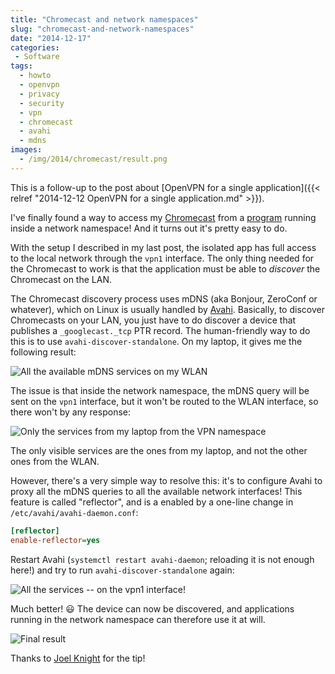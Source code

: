 ```yaml
---
title: "Chromecast and network namespaces"
slug: "chromecast-and-network-namespaces"
date: "2014-12-17"
categories:
 - Software
tags:
  - howto
  - openvpn
  - privacy
  - security
  - vpn
  - chromecast
  - avahi
  - mdns
images:
  - /img/2014/chromecast/result.png
---
```


This is a follow-up to the post about [OpenVPN for a single application]({{< relref "2014-12-12 OpenVPN for a single application.md" >}}).

I've finally found a way to access my [Chromecast][] from a [program][popcorntime] running inside a network namespace!
And it turns out it's pretty easy to do.

With the setup I described in my last post, the isolated app has full access to the local network through the `vpn1`
interface. The only thing needed for the Chromecast to work is that the application must be able to *discover* the
Chromecast on the LAN.

<!--more-->

The Chromecast discovery process uses mDNS (aka Bonjour, ZeroConf or whatever), which on Linux is usually handled by
[Avahi][]. Basically, to discover Chromecasts on your LAN, you just have to do discover a device that publishes a
`_googlecast._tcp` PTR record. The human-friendly way to do this is to use `avahi-discover-standalone`. On my laptop, it
gives me the following result:

![All the available mDNS services on my WLAN](/img/2014/chromecast/discover_global.png)

The issue is that inside the network namespace, the mDNS query will be sent on the `vpn1` interface, but it won't be
routed to the WLAN interface, so there won't by any response:

![Only the services from my laptop from the VPN namespace](/img/2014/chromecast/discover_vpnns_no_reflector.png)

The only visible services are the ones from my laptop, and not the other ones from the WLAN.

However, there's a very simple way to resolve this: it's to configure Avahi to proxy all the mDNS queries to all the
available network interfaces! This feature is called "reflector", and is a enabled by a one-line change in
`/etc/avahi/avahi-daemon.conf`:

~~~ini
[reflector]
enable-reflector=yes
~~~

Restart Avahi (`systemctl restart avahi-daemon`; reloading it is not enough here!) and try to run
`avahi-discover-standalone` again:

![All the services -- on the vpn1 interface!](/img/2014/chromecast/discover_vpnns_reflector.png)

Much better! :smiley: The device can now be discovered, and applications running in the network namespace can therefore
use it at will.

![Final result](/img/2014/chromecast/result.png)

Thanks to [Joel Knight][source] for the tip!

[Avahi]: http://avahi.org/
[Chromecast]: https://www.google.com/chrome/devices/chromecast/index.html
[popcorntime]: https://popcorntime.io/
[source]: http://www.packetmischief.ca/2012/09/20/airplay-vlans-and-an-open-source-solution/
